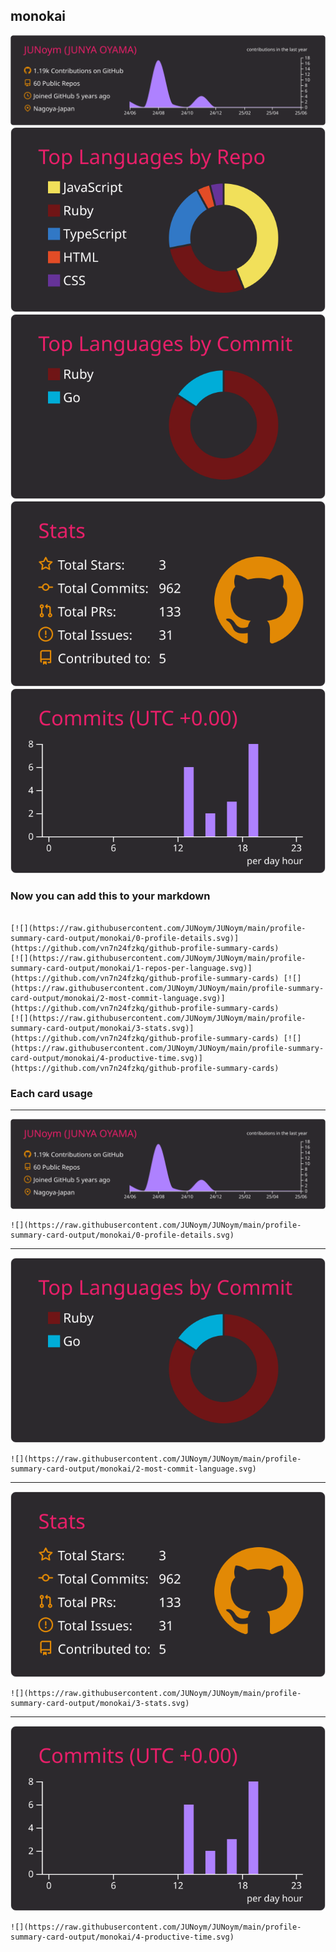 ## monokai

[![](./0-profile-details.svg)](https://github.com/vn7n24fzkq/github-profile-summary-cards)
[![](./1-repos-per-language.svg)](https://github.com/vn7n24fzkq/github-profile-summary-cards) [![](./2-most-commit-language.svg)](https://github.com/vn7n24fzkq/github-profile-summary-cards)
[![](./3-stats.svg)](https://github.com/vn7n24fzkq/github-profile-summary-cards) [![](./4-productive-time.svg)](https://github.com/vn7n24fzkq/github-profile-summary-cards)
### Now you can add this to your markdown
```

[![](https://raw.githubusercontent.com/JUNoym/JUNoym/main/profile-summary-card-output/monokai/0-profile-details.svg)](https://github.com/vn7n24fzkq/github-profile-summary-cards)
[![](https://raw.githubusercontent.com/JUNoym/JUNoym/main/profile-summary-card-output/monokai/1-repos-per-language.svg)](https://github.com/vn7n24fzkq/github-profile-summary-cards) [![](https://raw.githubusercontent.com/JUNoym/JUNoym/main/profile-summary-card-output/monokai/2-most-commit-language.svg)](https://github.com/vn7n24fzkq/github-profile-summary-cards)
[![](https://raw.githubusercontent.com/JUNoym/JUNoym/main/profile-summary-card-output/monokai/3-stats.svg)](https://github.com/vn7n24fzkq/github-profile-summary-cards) [![](https://raw.githubusercontent.com/JUNoym/JUNoym/main/profile-summary-card-output/monokai/4-productive-time.svg)](https://github.com/vn7n24fzkq/github-profile-summary-cards)

```

### Each card usage
---

![](./0-profile-details.svg)

```
![](https://raw.githubusercontent.com/JUNoym/JUNoym/main/profile-summary-card-output/monokai/0-profile-details.svg)
```

    

---

![](./2-most-commit-language.svg)

```
![](https://raw.githubusercontent.com/JUNoym/JUNoym/main/profile-summary-card-output/monokai/2-most-commit-language.svg)
```

    

---

![](./3-stats.svg)

```
![](https://raw.githubusercontent.com/JUNoym/JUNoym/main/profile-summary-card-output/monokai/3-stats.svg)
```

    

---

![](./4-productive-time.svg)

```
![](https://raw.githubusercontent.com/JUNoym/JUNoym/main/profile-summary-card-output/monokai/4-productive-time.svg)
```

    
